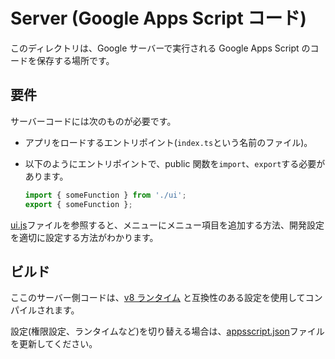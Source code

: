 # Server (Google Apps Script コード)

このディレクトリは、Google サーバーで実行される Google Apps Script のコードを保存する場所です。

## 要件

サーバーコードには次のものが必要です。

- アプリをロードするエントリポイント(`index.ts`という名前のファイル)。
- 以下のようにエントリポイントで、public 関数を`import`、`export`する必要があります。

  ```javascript
  import { someFunction } from './ui';
  export { someFunction };
  ```

[ui.js](./ui.js)ファイルを参照すると、メニューにメニュー項目を追加する方法、開発設定を適切に設定する方法がわかります。

## ビルド

ここのサーバー側コードは、[v8 ランタイム](https://developers.google.com/apps-script/guides/v8-runtime) と互換性のある設定を使用してコンパイルされます。

設定(権限設定、ランタイムなど)を切り替える場合は、[appsscript.json](../../appsscript.json)ファイルを更新してください。
